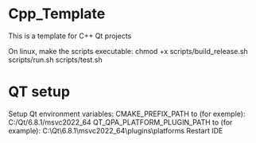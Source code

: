 # Cpp_Template
This is a template for C++ Qt projects



On linux, make the scripts executable:
chmod +x scripts/build_release.sh scripts/run.sh scripts/test.sh


# QT setup
Setup Qt environment variables: 
CMAKE_PREFIX_PATH to (for exemple): C:/Qt/6.8.1/msvc2022_64
QT_QPA_PLATFORM_PLUGIN_PATH to (for example): C:\Qt\6.8.1\msvc2022_64\plugins\platforms
Restart IDE

